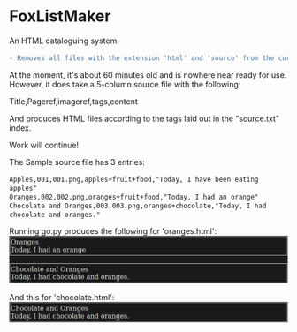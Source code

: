 # FoxListMaker
An HTML cataloguing system

```diff
- Removes all files with the extension 'html' and 'source' from the current working directory when ran!
```
At the moment, it's about 60 minutes old and is nowhere near ready for use. However, it does take a 5-column source file with the following:

  Title,Pageref,imageref,tags,content
  
And produces HTML files according to the tags laid out in the "source.txt" index.

Work will continue!

The Sample source file has 3 entries:

    Apples,001,001.png,apples+fruit+food,"Today, I have been eating apples"
    Oranges,002,002.png,oranges+fruit+food,"Today, I had an orange"
    Chocolate and Oranges,003,003.png,oranges+chocolate,"Today, I had chocolate and oranges."
    
Running go.py produces the following for 'oranges.html':
![oranges.html](oranges.png)

And this for 'chocolate.html':
![chocolate.html](chocolate.png)
